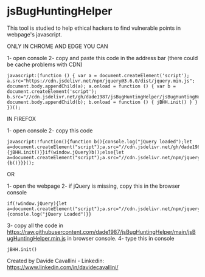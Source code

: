 # jsBugHuntingHelper
This tool is studied to help ethical hackers to find vulnerable points in webpage's javascript.


ONLY IN CHROME AND EDGE YOU CAN

1- open console
2- copy and paste this code in the address bar (there could be cache problems with CDN)
```
javascript:(function () { var a = document.createElement('script'); a.src="https://cdn.jsdelivr.net/npm/jquery@3.6.0/dist/jquery.min.js"; document.body.appendChild(a); a.onload = function () { var b = document.createElement('script'); b.src="//cdn.jsdelivr.net/gh/dade1987/jsBugHuntingHelper/jsBugHuntingHelper.min.js"; document.body.appendChild(b); b.onload = function () { jBHH.init() } } })();
```

IN FIREFOX


1- open console
2- copy this code
```
javascript:!function(){function b(){console.log("jQuery loaded");let a=document.createElement("script");a.src="//cdn.jsdelivr.net/gh/dade1987/jsBugHuntingHelper/jsBugHuntingHelper.min.js",document.body.appendChild(a),a.onload=function(){jBHH.init()}}if(window.jQuery)b();else{let a=document.createElement("script");a.src="//cdn.jsdelivr.net/npm/jquery@3.6.0/dist/jquery.min.js",document.body.appendChild(a),a.onload=function(){b()}}}();
```

OR

1- open the webpage
2- if jQuery is missing, copy this in the browser console
```
if(!window.jQuery){let a=document.createElement("script");a.src="//cdn.jsdelivr.net/npm/jquery@3.6.0/dist/jquery.min.js",document.body.appendChild(a),a.onload=function(){console.log("jQuery Loaded")}}
```
3- copy all the code in https://raw.githubusercontent.com/dade1987/jsBugHuntingHelper/main/jsBugHuntingHelper.min.js in browser console.
4- type this in console
```
jBHH.init()
```

Created by Davide Cavallini - Linkedin: https://www.linkedin.com/in/davidecavallini/